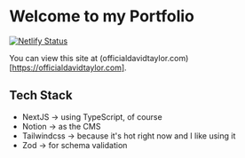 # Welcome to my Portfolio

[![Netlify Status](https://api.netlify.com/api/v1/badges/134d63c6-bf04-4155-b8d1-41d144cd7f2b/deploy-status)](https://app.netlify.com/sites/odt-personal-site/deploys)

You can view this site at (officialdavidtaylor.com)[https://officialdavidtaylor.com].

## Tech Stack

- NextJS -> using TypeScript, of course
- Notion -> as the CMS
- Tailwindcss -> because it's hot right now and I like using it
- Zod -> for schema validation
